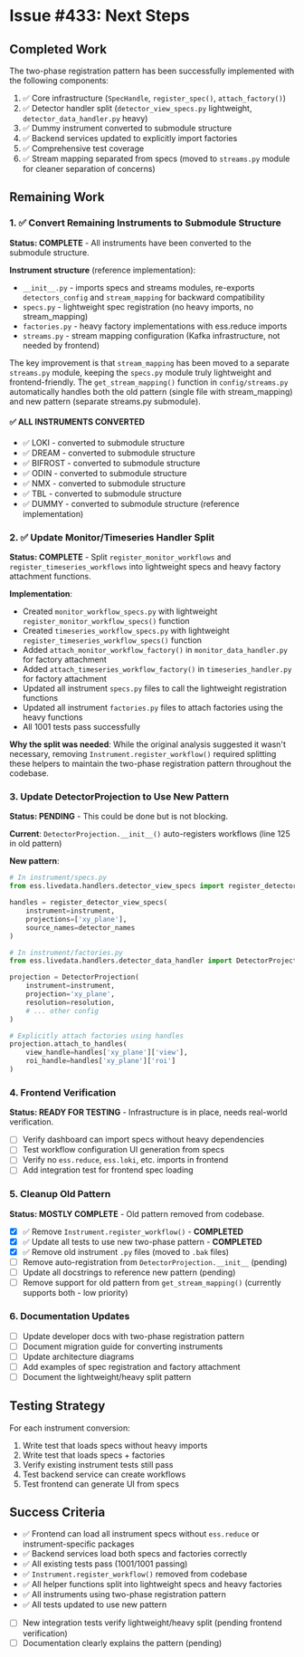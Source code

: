 # Issue #433: Next Steps

## Completed Work

The two-phase registration pattern has been successfully implemented with the following components:

1. ✅ Core infrastructure (`SpecHandle`, `register_spec()`, `attach_factory()`)
2. ✅ Detector handler split (`detector_view_specs.py` lightweight, `detector_data_handler.py` heavy)
3. ✅ Dummy instrument converted to submodule structure
4. ✅ Backend services updated to explicitly import factories
5. ✅ Comprehensive test coverage
6. ✅ Stream mapping separated from specs (moved to `streams.py` module for cleaner separation of concerns)

## Remaining Work

### 1. ✅ Convert Remaining Instruments to Submodule Structure

**Status: COMPLETE** - All instruments have been converted to the submodule structure.

**Instrument structure** (reference implementation):
- `__init__.py` - imports specs and streams modules, re-exports `detectors_config` and `stream_mapping` for backward compatibility
- `specs.py` - lightweight spec registration (no heavy imports, no stream_mapping)
- `factories.py` - heavy factory implementations with ess.reduce imports
- `streams.py` - stream mapping configuration (Kafka infrastructure, not needed by frontend)

The key improvement is that `stream_mapping` has been moved to a separate `streams.py` module, keeping the `specs.py` module truly lightweight and frontend-friendly. The `get_stream_mapping()` function in `config/streams.py` automatically handles both the old pattern (single file with stream_mapping) and new pattern (separate streams.py submodule).

#### ✅ ALL INSTRUMENTS CONVERTED
- ✅ LOKI - converted to submodule structure
- ✅ DREAM - converted to submodule structure
- ✅ BIFROST - converted to submodule structure
- ✅ ODIN - converted to submodule structure
- ✅ NMX - converted to submodule structure
- ✅ TBL - converted to submodule structure
- ✅ DUMMY - converted to submodule structure (reference implementation)

### 2. ✅ Update Monitor/Timeseries Handler Split

**Status: COMPLETE** - Split `register_monitor_workflows` and `register_timeseries_workflows` into lightweight specs and heavy factory attachment functions.

**Implementation**:
- Created `monitor_workflow_specs.py` with lightweight `register_monitor_workflow_specs()` function
- Created `timeseries_workflow_specs.py` with lightweight `register_timeseries_workflow_specs()` function
- Added `attach_monitor_workflow_factory()` in `monitor_data_handler.py` for factory attachment
- Added `attach_timeseries_workflow_factory()` in `timeseries_handler.py` for factory attachment
- Updated all instrument `specs.py` files to call the lightweight registration functions
- Updated all instrument `factories.py` files to attach factories using the heavy functions
- All 1001 tests pass successfully

**Why the split was needed**:
While the original analysis suggested it wasn't necessary, removing `Instrument.register_workflow()` required splitting these helpers to maintain the two-phase registration pattern throughout the codebase.

### 3. Update DetectorProjection to Use New Pattern

**Status: PENDING** - This could be done but is not blocking.

**Current**: `DetectorProjection.__init__()` auto-registers workflows (line 125 in old pattern)

**New pattern**:
```python
# In instrument/specs.py
from ess.livedata.handlers.detector_view_specs import register_detector_view_specs

handles = register_detector_view_specs(
    instrument=instrument,
    projections=['xy_plane'],
    source_names=detector_names
)

# In instrument/factories.py
from ess.livedata.handlers.detector_data_handler import DetectorProjection

projection = DetectorProjection(
    instrument=instrument,
    projection='xy_plane',
    resolution=resolution,
    # ... other config
)

# Explicitly attach factories using handles
projection.attach_to_handles(
    view_handle=handles['xy_plane']['view'],
    roi_handle=handles['xy_plane']['roi']
)
```

### 4. Frontend Verification

**Status: READY FOR TESTING** - Infrastructure is in place, needs real-world verification.

- [ ] Verify dashboard can import specs without heavy dependencies
- [ ] Test workflow configuration UI generation from specs
- [ ] Verify no `ess.reduce`, `ess.loki`, etc. imports in frontend
- [ ] Add integration test for frontend spec loading

### 5. Cleanup Old Pattern

**Status: MOSTLY COMPLETE** - Old pattern removed from codebase.

- [x] ✅ Remove `Instrument.register_workflow()` - **COMPLETED**
- [x] ✅ Update all tests to use new two-phase pattern - **COMPLETED**
- [x] ✅ Remove old instrument `.py` files (moved to `.bak` files)
- [ ] Remove auto-registration from `DetectorProjection.__init__` (pending)
- [ ] Update all docstrings to reference new pattern (pending)
- [ ] Remove support for old pattern from `get_stream_mapping()` (currently supports both - low priority)

### 6. Documentation Updates

- [ ] Update developer docs with two-phase registration pattern
- [ ] Document migration guide for converting instruments
- [ ] Update architecture diagrams
- [ ] Add examples of spec registration and factory attachment
- [ ] Document the lightweight/heavy split pattern

## Testing Strategy

For each instrument conversion:
1. Write test that loads specs without heavy imports
2. Write test that loads specs + factories
3. Verify existing instrument tests still pass
4. Test backend service can create workflows
5. Test frontend can generate UI from specs

## Success Criteria

- ✅ Frontend can load all instrument specs without `ess.reduce` or instrument-specific packages
- ✅ Backend services load both specs and factories correctly
- ✅ All existing tests pass (1001/1001 passing)
- ✅ `Instrument.register_workflow()` removed from codebase
- ✅ All helper functions split into lightweight specs and heavy factories
- ✅ All instruments using two-phase registration pattern
- ✅ All tests updated to use new pattern
- [ ] New integration tests verify lightweight/heavy split (pending frontend verification)
- [ ] Documentation clearly explains the pattern (pending)
